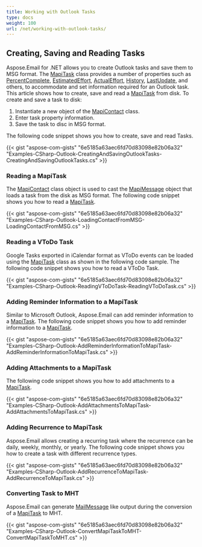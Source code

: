 ```yaml
---
title: Working with Outlook Tasks
type: docs
weight: 100
url: /net/working-with-outlook-tasks/
---
```



## **Creating, Saving and Reading Tasks**
Aspose.Email for .NET allows you to create Outlook tasks and save them to MSG format. The [MapiTask](https://apireference.aspose.com/email/net/aspose.email.mapi/mapitask) class provides a number of properties such as [PercentComplete](https://apireference.aspose.com/email/net/aspose.email.mapi/mapitask/properties/percentcomplete), [EstimatedEffort](https://apireference.aspose.com/email/net/aspose.email.mapi/mapitask/properties/estimatedeffort), [ActualEffort](https://apireference.aspose.com/email/net/aspose.email.mapi/mapitask/properties/actualeffort), [History](https://apireference.aspose.com/email/net/aspose.email.mapi/mapitask/properties/history), [LastUpdate](https://apireference.aspose.com/email/net/aspose.email.mapi/mapitask/properties/lastupdate), and others, to accommodate and set information required for an Outlook task. This article shows how to create, save and read a [MapiTask](https://apireference.aspose.com/email/net/aspose.email.mapi/mapitask) from disk. To create and save a task to disk:

1. Instantiate a new object of the [MapiContact](https://apireference.aspose.com/email/net/aspose.email.mapi/mapicontact) class.
1. Enter task property information.
1. Save the task to disc in MSG format.

The following code snippet shows you how to create, save and read Tasks.



{{< gist "aspose-com-gists" "6e5185a63aec6fd70d83098e82b06a32" "Examples-CSharp-Outlook-CreatingAndSavingOutlookTasks-CreatingAndSavingOutlookTasks.cs" >}}
### **Reading a MapiTask**
The [MapiContact](https://apireference.aspose.com/email/net/aspose.email.mapi/mapicontact) class object is used to cast the [MapiMessage](https://apireference.aspose.com/email/net/aspose.email.mapi/mapimessage) object that loads a task from the disk as MSG format. The following code snippet shows you how to read a [MapiTask](https://apireference.aspose.com/email/net/aspose.email.mapi/mapitask).



{{< gist "aspose-com-gists" "6e5185a63aec6fd70d83098e82b06a32" "Examples-CSharp-Outlook-LoadingContactFromMSG-LoadingContactFromMSG.cs" >}}
### **Reading a VToDo Task**
Google Tasks exported in iCalendar format as VToDo events can be loaded using the [MapiTask](https://apireference.aspose.com/email/net/aspose.email.mapi/mapitask) class as shown in the following code sample. The following code snippet shows you how to read a VToDo Task.



{{< gist "aspose-com-gists" "6e5185a63aec6fd70d83098e82b06a32" "Examples-CSharp-Outlook-ReadingVToDoTask-ReadingVToDoTask.cs" >}}
### **Adding Reminder Information to a MapiTask**
Similar to Microsoft Outlook, Aspose.Email can add reminder information to a [MapiTask](https://apireference.aspose.com/email/net/aspose.email.mapi/mapitask). The following code snippet shows you how to add reminder information to a [MapiTask](https://apireference.aspose.com/email/net/aspose.email.mapi/mapitask).



{{< gist "aspose-com-gists" "6e5185a63aec6fd70d83098e82b06a32" "Examples-CSharp-Outlook-AddReminderInformationToMapiTask-AddReminderInformationToMapiTask.cs" >}}
### **Adding Attachments to a MapiTask**
The following code snippet shows you how to add attachments to a [MapiTask](https://apireference.aspose.com/email/net/aspose.email.mapi/mapitask).



{{< gist "aspose-com-gists" "6e5185a63aec6fd70d83098e82b06a32" "Examples-CSharp-Outlook-AddAttachmentsToMapiTask-AddAttachmentsToMapiTask.cs" >}}
### **Adding Recurrence to MapiTask**
Aspose.Email allows creating a recurring task where the recurrence can be daily, weekly, monthly, or yearly. The following code snippet shows you how to create a task with different recurrence types.



{{< gist "aspose-com-gists" "6e5185a63aec6fd70d83098e82b06a32" "Examples-CSharp-Outlook-AddRecurrenceToMapiTask-AddRecurrenceToMapiTask.cs" >}}
### **Converting Task to MHT**
Aspose.Email can generate [MailMessage](https://apireference.aspose.com/email/net/aspose.email/mailmessage) like output during the conversion of a [MapiTask](https://apireference.aspose.com/email/net/aspose.email.mapi/mapitask) to MHT.

{{< gist "aspose-com-gists" "6e5185a63aec6fd70d83098e82b06a32" "Examples-CSharp-Outlook-ConvertMapiTaskToMHT-ConvertMapiTaskToMHT.cs" >}}
